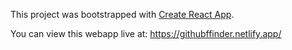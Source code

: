 This project was bootstrapped with [Create React App](https://github.com/facebook/create-react-app).

You can view this webapp live at: https://githubffinder.netlify.app/
